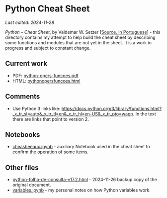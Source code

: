 # Python Cheat Sheet

*Last edited: 2024-11-28*

*Python – Cheat Sheet*, by Valdemar W. Setzer [[Source, in Portuguese](https://www.ime.usp.br/~vwsetzer/python-opers-funcoes.html)] - this directory contains my attempt to help build the cheat sheet by describing some functions and modules that are not yet in the sheet. It is a work in progress and subject to constant change.

## Current work

- PDF: [python-opers-funcoes.pdf](pythonopersfuncoes.pdf)
- HTML: [pythonopersfuncoes.html](pythonopersfuncoes.html)

## Comments

- Use Python 3 links like: <https://docs.python.org/3/library/functions.html?_x_tr_sl=auto&_x_tr_tl=en&_x_tr_hl=en-US&_x_tr_pto=wapp>. In the text there are links that point to version 2.

## Notebooks

* [cheasheeaux.ipynb]({{repo}}python/notebooks/cheasheeaux.ipynb) - auxiliary Notebook used in the cheat sheet to confirm the operation of some items.

## Other files

* [python-folha-de-consulta-v17.2.html](python-folha-de-consulta-v17.2.html) - 2024-11-26 backup copy of the original document.
* [variables.ipynb]({{repo}}python/notebooks/variables.ipynb) - my personal notes on how Python variables work.
